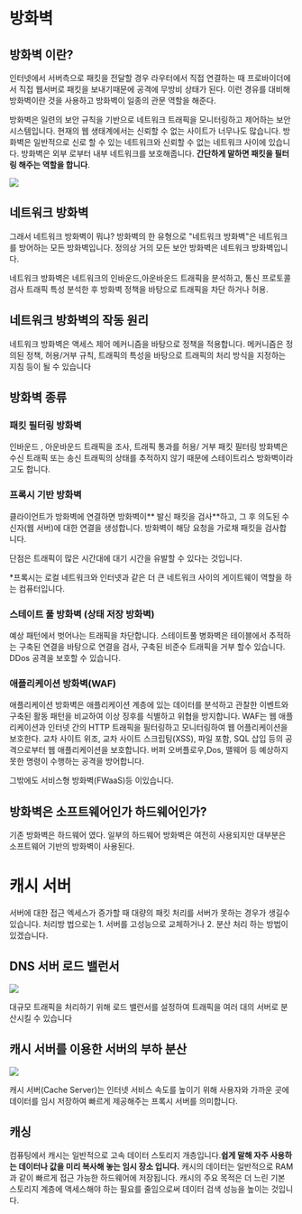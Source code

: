 # 방화벽

## 방화벽 이란?
인터넷에서 서버측으로 패킷을 전달할 경우 라우터에서 직접 연결하는 때 프로바이더에서 직접 웹서버로 패킷을 보내기때문에 공격에 무방비 상태가 된다. 이런 경유를 대비해 방화벽이란 것을 사용하고  방화벽이 일종의 관문 역할을 해준다.

방화벽은 일련의 보안 규칙을 기반으로 네트워크 트래픽을 모니터링하고 제어하는 보안 시스템입니다. 현재의 웹 생태계에서는 신뢰할 수 없는 사이트가 너무나도 많습니다. 방화벽은 일반적으로
신로 할 수 있는 네트워크와 신뢰할 수 없는 네트워크 사이에 있습니다.
방화벽은 외부 로부터 내부 네트워크를 보호해줍니다. **간단하게 말하면 패킷을 필터링 해주는 역할을 합니다**.

![](https://velog.velcdn.com/images/leekhy02/post/9148d8c6-bf9c-4f7c-a646-448fb26dc999/image.png)

## 네트워크 방화벽

그래서 네트워크 방화벽이 뭐냐? 방화벽의 한 유형으로 "네트워크 방화벽"은 네트워크를 방어하는 모든 방화벽입니다. 
정의상 거의 모든 보안 방화벽은 네트워크 방화벽입니다.

 
네트워크 방화벽은 네트워크의 인바운드,아운바운드 트래픽을 분석하고, 통신 프로토콜 검사 트래픽 특성 분석한 후 방화벽 정책을 바탕으로 트래픽을 차단 하거나 허용.


## 네트워크 방화벽의 작동 원리
네트워크 방화벽은 액세스 제어 메커니즘을 바탕으로 정책을 적용합니다. 메커니즘은 정의된 정책, 허용/거부 규칙, 트래픽의 특성을 바탕으로 트래픽의 처리 방식을 지정하는 지침 등이 될 수 있습니다

## 방화벽 종류

### 패킷 필터링 방화벽
인바운드 , 아운바운드 트래픽을 조사, 트래픽 통과를 허용/ 거부 
 패킷 필터링 방화벽은 수신 트래픽 또는 송신 트래픽의 상태를 추적하지 않기 때문에 스테이트리스 방화벽이라고도 합니다. 

### 프록시 기반 방화벽
클라이언트가 방화벽에 연결하면 방화벽이** 발신 패킷을 검사**하고, 그 후 의도된 수신자(웹 서버)에 대한 연결을 생성합니다. 방화벽이 해당 요청을 가로채 패킷을 검사합니다.

단점은  트래픽이 많은 시간대에 대기 시간을 유발할 수 있다는 것입니다.
 

*프록시는 로컬 네트워크와 인터넷과 같은 더 큰 네트워크 사이의 게이트웨이 역할을 하는 컴퓨터입니다.


### 스테이트 풀 방화벽 (상태 저장 방화벽)
예상 패턴에서 벗어나는 트래픽을 차단합니다. 스테이트풀 병화벽은 테이블에서 추적하는 구축된 연결을 바탕으로 연결을 검사, 구축된 비준수 트래픽을 거부 할수 있습니다.
DDos 공격을 보호할 수 있습니다.


###  애플리케이션 방화벽(WAF)
애플리케이션 방화벽은 애플리케이션 계층에 있는 데이터를 분석하고 관찰한 이벤트와 구축된 활동 패턴을 비교하여 이상 징후를 식별하고 위협을 방지합니다. WAF는 웹 애플리케이션과 인터넷 간의 HTTP 트래픽을 필터링하고 모니터링하여 웹 어플리케이션을 보호한다.
교차 사이트 위조, 교차 사이트 스크립팅(XSS), 파일 포함, SQL 삽입 등의 공격으로부터 웹 애플리케이션을 보호합니다.
버퍼 오버플로우,Dos, 맬웨어 등 예상하지 못한 명령이 수행하는 공격을 방어합니다.


그밖에도 서비스형 방화벽(FWaaS)등 이있습니다.
## 방화벽은 소프트웨어인가 하드웨어인가?
기존 방화벽은 하드웨어 였다. 일부의 하드웨어 방화벽은 여전히 사용되지만 대부분은 소프트웨어 기반의 방화벽이 사용된다.


# 캐시 서버
서버에 대한 접근 엑세스가 증가할 때 대량의 패킷 처리를 서버가 못하는 경우가 생길수 있습니다.
처리방 법으로는 1. 서버를 고성능으로 교체하거나 2. 분산 처리 하는 방법이 있겠습니다.

##  DNS 서버 로드 밸런서
![](https://velog.velcdn.com/images/leekhy02/post/eafca142-4d72-449c-9977-e63d34bfe2ed/image.png)

 대규모 트래픽을 처리하기 위해 로드 밸런서를 설정하여 트래픽을 여러 대의 서버로 분산시킬 수 있습니다 
 
##  캐시 서버를 이용한 서버의 부하 분산
![](https://velog.velcdn.com/images/leekhy02/post/eef15ebd-59a4-403f-9662-9cc7e55cbda8/image.png)


캐시 서버(Cache Server)는 인터넷 서비스 속도를 높이기 위해 사용자와 가까운 곳에 데이터를 임시 저장하여 빠르게 제공해주는 프록시 서버를 의미합니다. 
## 캐싱
컴퓨팅에서 캐시는 일반적으로 고속 데이터 스토리지 개층입니다.**쉽게 말해 자주 사용하는 데이터나 값을 미리 복사해 놓는 임시 장소 입니다.** 캐시의 데이터는 일반적으로 RAM
과 같이 빠르게 접근 가능한 하드웨어에 저장됩니다. 캐시의 주요 목적은 더 느린 기본 스토리지 계층에 액세스해야 하는 필요를 줄임으로써 데이터 검색 성능을 높이는 것입니다.
